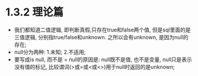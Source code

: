 # 1.3.2 理论篇

* 我们都知道二值逻辑, 即判断真假,只存在true和false两个值, 但是sql里面的是三值逻辑, 分别指true/false和unknown. 之所以会有unknown, 是因为null的存在;
* null分为两种: 1.未知; 2.不适用;
* 要写成is null, 而不是 = null的原因是: null既不是值, 也不是变量, null只是表示没有值的标记, 比较谓词(>或=或<或<>)用于null时返回的是unknown;
